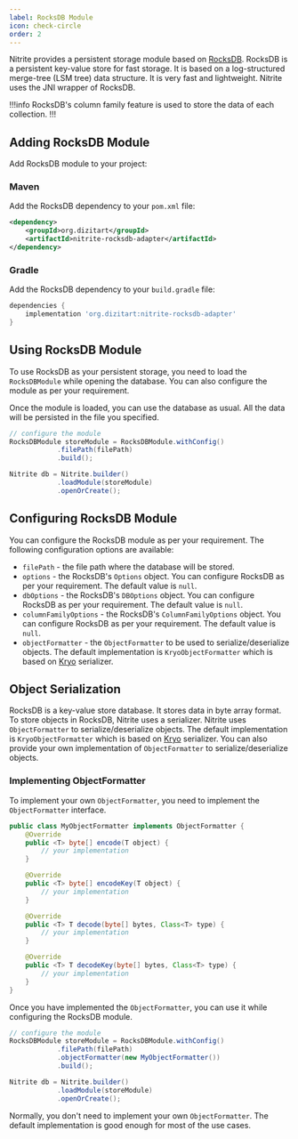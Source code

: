 ```yaml
---
label: RocksDB Module
icon: check-circle
order: 2
---
```


Nitrite provides a persistent storage module based on [RocksDB](https://rocksdb.org/). RocksDB is a persistent key-value store for fast storage. It is based on a log-structured merge-tree (LSM tree) data structure. It is very fast and lightweight. Nitrite uses the JNI wrapper of RocksDB. 

!!!info
RocksDB's column family feature is used to store the data of each collection.
!!!

## Adding RocksDB Module

Add RocksDB module to your project:

### Maven

Add the RocksDB dependency to your `pom.xml` file:

```xml
<dependency>
    <groupId>org.dizitart</groupId>
    <artifactId>nitrite-rocksdb-adapter</artifactId>
</dependency>
```

### Gradle

Add the RocksDB dependency to your `build.gradle` file:

```groovy
dependencies {
    implementation 'org.dizitart:nitrite-rocksdb-adapter'
}
```

## Using RocksDB Module

To use RocksDB as your persistent storage, you need to load the `RocksDBModule` while opening the database. You can also configure the module as per your requirement.

Once the module is loaded, you can use the database as usual. All the data will be persisted in the file you specified.

```java
// configure the module
RocksDBModule storeModule = RocksDBModule.withConfig()
            .filePath(filePath)
            .build();

Nitrite db = Nitrite.builder()
            .loadModule(storeModule)
            .openOrCreate();
```

## Configuring RocksDB Module

You can configure the RocksDB module as per your requirement. The following configuration options are available:

- `filePath` - the file path where the database will be stored.
- `options` - the RocksDB's `Options` object. You can configure RocksDB as per your requirement. The default value is `null`.
- `dbOptions` - the RocksDB's `DBOptions` object. You can configure RocksDB as per your requirement. The default value is `null`.
- `columnFamilyOptions` - the RocksDB's `ColumnFamilyOptions` object. You can configure RocksDB as per your requirement. The default value is `null`.
- `objectFormatter` - the `ObjectFormatter` to be used to serialize/deserialize objects. The default implementation is `KryoObjectFormatter` which is based on [Kryo](https://github.com/EsotericSoftware/kryo) serializer.

## Object Serialization

RocksDB is a key-value store database. It stores data in byte array format. To store objects in RocksDB, Nitrite uses a serializer. Nitrite uses `ObjectFormatter` to serialize/deserialize objects. The default implementation is `KryoObjectFormatter` which is based on [Kryo](https://github.com/EsotericSoftware/kryo) serializer. You can also provide your own implementation of `ObjectFormatter` to serialize/deserialize objects.

### Implementing ObjectFormatter

To implement your own `ObjectFormatter`, you need to implement the `ObjectFormatter` interface.

```java
public class MyObjectFormatter implements ObjectFormatter {
    @Override
    public <T> byte[] encode(T object) {
        // your implementation
    }

    @Override
    public <T> byte[] encodeKey(T object) {
        // your implementation
    }

    @Override
    public <T> T decode(byte[] bytes, Class<T> type) {
        // your implementation
    }

    @Override
    public <T> T decodeKey(byte[] bytes, Class<T> type) {
        // your implementation
    }
}
```

Once you have implemented the `ObjectFormatter`, you can use it while configuring the RocksDB module.

```java
// configure the module
RocksDBModule storeModule = RocksDBModule.withConfig()
            .filePath(filePath)
            .objectFormatter(new MyObjectFormatter())
            .build();

Nitrite db = Nitrite.builder()
            .loadModule(storeModule)
            .openOrCreate();
```

Normally, you don't need to implement your own `ObjectFormatter`. The default implementation is good enough for most of the use cases.





